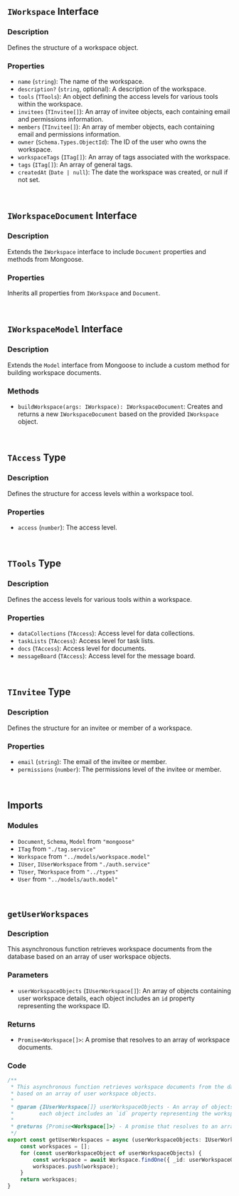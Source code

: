 ## `IWorkspace` Interface

### Description

Defines the structure of a workspace object.

### Properties

- `name` (`string`): The name of the workspace.
- `description?` (`string`, optional): A description of the workspace.
- `tools` (`TTools`): An object defining the access levels for various tools within the workspace.
- `invitees` (`TInvitee[]`): An array of invitee objects, each containing email and permissions information.
- `members` (`TInvitee[]`): An array of member objects, each containing email and permissions information.
- `owner` (`Schema.Types.ObjectId`): The ID of the user who owns the workspace.
- `workspaceTags` (`ITag[]`): An array of tags associated with the workspace.
- `tags` (`ITag[]`): An array of general tags.
- `createdAt` (`Date | null`): The date the workspace was created, or null if not set.

</br>

## `IWorkspaceDocument` Interface

### Description

Extends the `IWorkspace` interface to include `Document` properties and methods from Mongoose.

### Properties

Inherits all properties from `IWorkspace` and `Document`.

</br>

## `IWorkspaceModel` Interface

### Description

Extends the `Model` interface from Mongoose to include a custom method for building workspace documents.

### Methods

- `buildWorkspace(args: IWorkspace): IWorkspaceDocument`: Creates and returns a new `IWorkspaceDocument` based on the provided `IWorkspace` object.

</br>

## `TAccess` Type

### Description

Defines the structure for access levels within a workspace tool.

### Properties

- `access` (`number`): The access level.

</br>

## `TTools` Type

### Description

Defines the access levels for various tools within a workspace.

### Properties

- `dataCollections` (`TAccess`): Access level for data collections.
- `taskLists` (`TAccess`): Access level for task lists.
- `docs` (`TAccess`): Access level for documents.
- `messageBoard` (`TAccess`): Access level for the message board.

</br>

## `TInvitee` Type

### Description

Defines the structure for an invitee or member of a workspace.

### Properties

- `email` (`string`): The email of the invitee or member.
- `permissions` (`number`): The permissions level of the invitee or member.

</br>

## Imports

### Modules

- `Document`, `Schema`, `Model` from `"mongoose"`
- `ITag` from `"./tag.service"`
- `Workspace` from `"../models/workspace.model"`
- `IUser`, `IUserWorkspace` from `"./auth.service"`
- `TUser`, `TWorkspace` from `"../types"`
- `User` from `"../models/auth.model"`

</br>

## `getUserWorkspaces`

### Description

This asynchronous function retrieves workspace documents from the database based on an array of user workspace objects.

### Parameters

- `userWorkspaceObjects` (`IUserWorkspace[]`): An array of objects containing user workspace details, each object includes an `id` property representing the workspace ID.

### Returns

- `Promise<Workspace[]>`: A promise that resolves to an array of workspace documents.

### Code

```typescript
/**
 * This asynchronous function retrieves workspace documents from the database
 * based on an array of user workspace objects.
 * 
 * @param {IUserWorkspace[]} userWorkspaceObjects - An array of objects containing user workspace details, 
 *        each object includes an `id` property representing the workspace ID.
 * 
 * @returns {Promise<Workspace[]>} - A promise that resolves to an array of workspace documents.
 */
export const getUserWorkspaces = async (userWorkspaceObjects: IUserWorkspace[]) => {
    const workspaces = [];
    for (const userWorkspaceObject of userWorkspaceObjects) {
        const workspace = await Workspace.findOne({ _id: userWorkspaceObject.id });
        workspaces.push(workspace);
    }
    return workspaces;
}
```